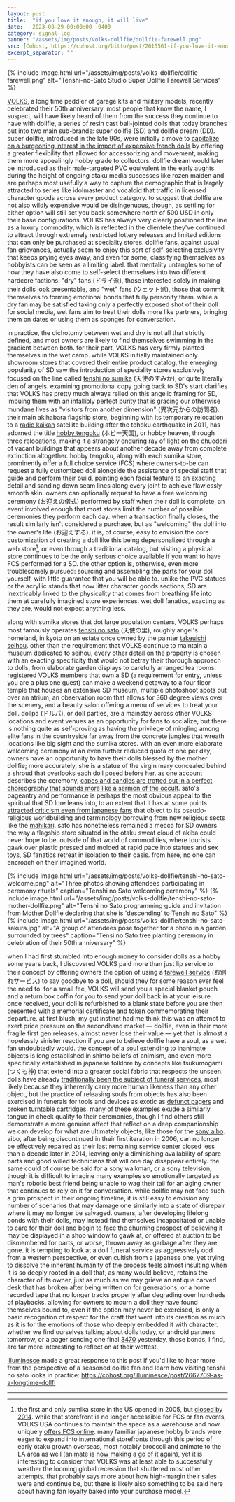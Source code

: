 ```yaml
---
layout: post
title:  "if you love it enough, it will live"
date:   2023-08-29 00:00:00 -0400
category: signal-log
banner: "/assets/img/posts/volks-dollfie/dollfie-farewell.png"
src: [Cohost, https://cohost.org/bitto/post/2615561-if-you-love-it-enoug]
excerpt_separator: ""
---
```


{% include image.html url="/assets/img/posts/volks-dollfie/dollfie-farewell.png" alt="Tenshi-no-Sato Studio Super Dollfie Farewell Services" %}

[VOLKS](https://volksusa.com/), a long time peddler of garage kits and military models, recently celebrated their 50th anniversary. most people that know the name, I suspect, will have likely heard of them from the success they continue to have with dollfie, a series of resin cast ball-jointed dolls that today branches out into two main sub-brands: super dollfie (SD) and dollfie dream (DD). super dollfie, introduced in the late 90s, were initially a move to [capitalize on a burgeoning interest in the import of expensive french dolls](https://japantoday.com/category/features/lifestyle/plastic-fantastic-japans-doll-industry-booming) by offering a greater flexibility that allowed for accessorizing and movement, making them more appealingly hobby grade to collectors. dollfie dream would later be introduced as their male-targeted PVC equivalent in the early aughts during the height of ongoing otaku media successes like rozen maiden and are perhaps most usefully a way to capture the demographic that is largely attracted to series like idolmaster and vocaloid that traffic in licensed character goods across every product category. to suggest that dollfie are not also wildly expensive would be disingenuous, though, as settling for either option will still set you back somewhere north of 500 USD in only their base configurations. VOLKS has always very clearly positioned the line as a luxury commodity, which is reflected in the clientele they've continued to attract through extremely restricted lottery releases and limited editions that can only be purchased at speciality stores. dollfie fans, against usual fan grievances, actually seem to enjoy this sort of self-selecting exclusivity that keeps prying eyes away, and even for some, classifying themselves as hobbyists can be seen as a limiting label. that mentality untangles some of how they have also come to self-select themselves into two different hardcore factions: "dry" fans (ドライ派), those interested solely in making their dolls look presentable, and "wet" fans (ウェット派), those that commit themselves to forming emotional bonds that fully personify them. while a dry fan may be satisfied taking only a perfectly exposed shot of their doll for social media, wet fans aim to treat their dolls more like partners, bringing them on dates or using them as sponges for conversation.

in practice, the dichotomy between wet and dry is not all that strictly defined, and most owners are likely to find themselves swimming in the gradient between both. for their part, VOLKS has very firmly planted themselves in the wet camp. while VOLKS initially maintained only showroom stores that covered their entire product catalog, the emerging popularity of SD saw the introduction of speciality stores exclusively focused on the line called [tenshi no sumika](https://www.volks.co.jp/blog_nest/) (天使のすみか), or quite literally den of angels. examining promotional copy going back to SD's start clarifies that VOLKS has pretty much always relied on this angelic framing for SD, imbuing them with an infallibly perfect purity that is gracing our otherwise mundane lives as "visitors from another dimension" (異次元からの訪問者). their main akihabara flagship store, beginning with its temporary relocation to a [radio kaikan](https://ja.wikipedia.org/wiki/%E7%A7%8B%E8%91%89%E5%8E%9F%E3%83%A9%E3%82%B8%E3%82%AA%E4%BC%9A%E9%A4%A8) satellite building after the tohoku earthquake in 2011, has adorned the title [hobby tengoku](https://www.volks.co.jp/hobbytengoku/) (ホビー天国), or hobby heaven, through three relocations, making it a strangely enduring ray of light on the chuodori of vacant buildings that appears about another decade away from complete extinction altogether. hobby tengoku, along with each sumika store, prominently offer a full choice service (FCS) where owners-to-be can request a fully customized doll alongside the assistance of special staff that guide and perform their build, painting each facial feature to an exacting detail and sanding down seam lines along every joint to achieve flawlessly smooth skin. owners can optionally request to have a free welcoming ceremony (お迎えの儀式) performed by staff when their doll is complete, an event involved enough that most stores limit the number of possible ceremonies they perform each day. when a transaction finally closes, the result similarly isn't considered a purchase, but as "welcoming" the doll into the owner's life (お迎えする). it is, of course, easy to envision the core customization of creating a doll like this being depersonalized through a web store[^1], or even through a traditional catalog, but visiting a physical store continues to be the only serious choice available if you want to have FCS performed for a SD. the other option is, otherwise, even more troublesomely pursued: sourcing and assembling the parts for your doll yourself, with little guarantee that you will be able to. unlike the PVC statues or the acryllic stands that now litter character goods sections, SD are inextricably linked to the physicality that comes from breathing life into them at carefully imagined store experiences. wet doll fanatics, exacting as they are, would not expect anything less.

along with sumika stores that dot large population centers, VOLKS perhaps most famously operates [tenshi no sato](https://dollfie.volks.co.jp/shop/tenshinosato/about_en/) (天使の里), roughly angel's homeland, in kyoto on an estate once owned by the painter [takeuichi seihou](https://en.wikipedia.org/wiki/Takeuchi_Seih%C5%8D). other than the requirement that VOLKS continue to maintain a museum dedicated to seihou, every other detail on the property is chosen with an exacting specificity that would not betray their thorough approach to dolls, from elaborate garden displays to carefully arranged tea rooms. registered VOLKS members that own a SD (a requirement for entry, unless you are a plus one guest) can make a weekend getaway to a four floor temple that houses an extensive SD museum, multiple photoshoot spots out over an atrium, an observation room that allows for 360 degree views over the scenery, and a beauty salon offering a menu of services to treat your doll. dollpa (ドルパ), or doll parties, are a mainstay across other VOLKS locations and event venues as an opportunity for fans to socialize, but there is nothing quite as self-proving as having the privilege of mingling among elite fans in the countryside far away from the concrete jungles that wreath locations like big sight and the sumika stores. with an even more elaborate welcoming ceremony at an even further reduced quota of one per day, owners have an opportunity to have their dolls blessed by the mother dollfie; more accurately, she is a statue of the virgin mary concealed behind a shroud that overlooks each doll posed before her. as one account describes the ceremony, [capes and candles are trotted out in a perfect choreography that sounds more like a sermon of the occult](https://www.zimmerit.moe/volks-super-dollfies-ball-jointed-dolls/). sato's pageantry and performance is perhaps the most obvious appeal to the spiritual that SD lore leans into, to an extent that it has at some points [attracted criticism even from japanese fans](https://uemiya.tripod.com/cgi-bin/com.cgi) that object to its pseudo-religious worldbuilding and terminology borrowing from new religious sects like the [mahikari](https://en.wikipedia.org/wiki/Sukyo_Mahikari). sato has nonetheless remained a mecca for SD owners the way a flagship store situated in the otaku sweat cloud of akiba could never hope to be. outside of that world of commodities, where tourists gawk over plastic pressed and molded at rapid pace into statues and sex toys, SD fanatics retreat in isolation to their oasis. from here, no one can encroach on their imagined world.

{% include image.html url="/assets/img/posts/volks-dollfie/tenshi-no-sato-welcome.png" alt="Three photos showing attendees participating in ceremony rituals" caption="Tenshi no Sato welcoming ceremony" %}
{% include image.html url="/assets/img/posts/volks-dollfie/tenshi-no-sato-mother-dollfie.png" alt="Tenshi no Sato programming guide and invitation from Mother Dollfie declaring that she is 'descending' to Tenshi no Sato" %}
{% include image.html url="/assets/img/posts/volks-dollfie/tenshi-no-sato-sakura.jpg" alt="A group of attendees pose together for a photo in a garden surrounded by trees" caption="Tensi no Sato tree planting ceremony in celebration of their 50th anniversary" %}

when I had first stumbled into enough money to consider dolls as a hobby some years back, I discovered VOLKS paid more than just lip service to their concept by offering owners the option of using a [farewell service](https://dollfie.volks.co.jp/dd/support/owakare/) (お別れサービス) to say goodbye to a doll, should they for some reason ever feel the need to. for a small fee, VOLKS will send you a special blanket pouch and a return box coffin for you to send your doll back in at your leisure. once received, your doll is refurbished to a blank state before you are then presented with a memorial certificate and token commemorating their departure. at first blush, my gut instinct had me think this was an attempt to exert price pressure on the secondhand market — dollfie, even in their more fragile first gen releases, almost never lose their value — yet that is almost a hopelessly sinister reaction if you are to believe dollfie have a soul, as a wet fan undoubtedly would. the concept of a soul extending to inanimate objects is long established in shinto beliefs of animism, and even more specifically established in japanese folklore by concepts like tsukumogami (つくも神) that extend into a greater social fabric that respects the unseen. dolls have already [traditionally been the subject of funeral services](https://www.abc.net.au/news/2016-08-06/japanese-dolls-souls-return-to-heaven-at-shinmeisha-shrine/7695414), most likely because they inherently carry more human likeness than any other object, but the practice of releasing souls from objects has also been exercised in funerals for tools and devices as exotic as [defunct pagers](https://www.youtube.com/watch?v=UfkRiVyG19M) and [broken turntable cartridges](https://japantoday.com/category/features/lifestyle/millennium-old-japanese-temple-offering-funeral-service-for-broken-record-player-needle). many of these examples exude a similarly tongue in cheek quality to their ceremonies, though I find others still demonstrate a more genuine affect that reflect on a deep companionship we can develop for what are ultimately objects, like those for the [sony aibo](https://www.youtube.com/watch?v=8QYDpbLQ-To). aibo, after being discontinued in their first iteration in 2006, can no longer be effectively repaired as their last remaining service center closed less than a decade later in 2014, leaving only a diminishing availability of spare parts and good willed technicians that will one day disappear entirely. the same could of course be said for a sony walkman, or a sony television, though it is difficult to imagine many examples so emotionally targeted as man's robotic best friend being unable to wag their tail for an aging owner that continues to rely on it for conversation. while dollfie may not face such a grim prospect in their ongoing timeline, it is still easy to envision any number of scenarios that may damage one similarly into a state of disrepair where it may no longer be salvaged. owners, after developing lifelong bonds with their dolls, may instead find themselves incapacitated or unable to care for their doll and begin to face the churning prospect of believing it may be displayed in a shop window to gawk at, or offered at auction to be dismembered for parts, or worse, thrown away as garbage after they are gone. it is tempting to look at a doll funeral service as aggressively odd from a western perspective, or even cultish from a japanese one, yet trying to dissolve the inherent humanity of the process feels almost insulting when it is so deeply rooted in a doll that, as many would believe, retains the character of its owner, just as much as we may grieve an antique carved desk that has broken after being written on for generations, or a home recorded tape that no longer tracks properly after degrading over hundreds of playbacks. allowing for owners to mourn a doll they have found themselves bound to, even if the option may never be exercised, is only a basic recognition of respect for the craft that went into its creation as much as it is for the emotions of those who deeply embedded it with character. whether we find ourselves talking about dolls today, or android partners tomorrow, or a pager sending one final [3470](https://www.tokyo-np.co.jp/article/2050) yesterday, those bonds, I find, are far more interesting to reflect on at their wettest.

<div class="post-note"><a href="https://cohost.org/illuminesce">illuminesce</a> made a great response to this post if you'd like to hear more from the perspective of a seasoned dollfie fan and learn how visiting tenshi no sato looks in practice: <a href="https://cohost.org/illuminesce/post/2667709-as-a-longtime-dollfi">https://cohost.org/illuminesce/post/2667709-as-a-longtime-dollfi</a></div>

---

[^1]: the first and only sumika store in the US opened in 2005, but [closed by 2014](https://www.facebook.com/photo.php?fbid=831128060236249&set=a.666124450069945.1073741826.665627280119662). while that storefront is no longer accessible for FCS or fan events, VOLKS USA continues to maintain the space as a warehouse and now uniquely [offers FCS online](http://ningyobingo.com/NeoAngelDen/naonline.php). many familiar japanese hobby brands were eager to expand into international storefronts through this period of early otaku growth overseas, most notably broccoli and animate to the LA area as well ([animate is now making a go of it again](https://www.animenewsnetwork.com/news/2023-07-01/animate-usa-to-open-store-in-torrance-california-this-summer/.199835)), yet it is interesting to consider that VOLKS was at least able to successfully weather the looming global recession that shuttered most other attempts. that probably says more about how high-margin their sales were and continue be, but there is likely also something to be said here about having fan loyalty baked into your purchase model.
